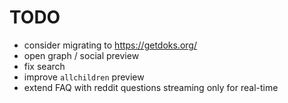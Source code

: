 # TODO

- consider migrating to https://getdoks.org/
- open graph / social preview
- fix search
- improve `allchildren` preview
- extend FAQ
    with reddit questions
    streaming only for real-time
